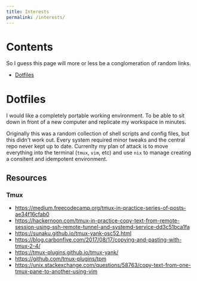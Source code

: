 ```yaml
---
title: Interests
permalink: /interests/
---
```


# Contents
So I guess this page will more or less be a conglomeration of random links.

- [Dotfiles](#dotfiles)

# Dotfiles
I would like a completely portable working environment. To be able to sit down in front of a new computer and replicate my workspace in minutes.

Originally this was a random collection of shell scripts and config files, but this didn't work out.
Every system required minor tweaks and the central repo never kept up to date.
Currenlty my plan of attack is to move everything into the terminal (`tmux`, `vim`, etc) and use `nix` to manage creating a consitent and idempotent environment.

## Resources
### Tmux
- https://medium.freecodecamp.org/tmux-in-practice-series-of-posts-ae34f16cfab0
- https://hackernoon.com/tmux-in-practice-copy-text-from-remote-session-using-ssh-remote-tunnel-and-systemd-service-dd3c51bca1fa
- https://sunaku.github.io/tmux-yank-osc52.html
- https://blog.carbonfive.com/2017/08/17/copying-and-pasting-with-tmux-2-4/
- https://tmux-plugins.github.io/tmux-yank/
- https://github.com/tmux-plugins/tpm
- https://unix.stackexchange.com/questions/58763/copy-text-from-one-tmux-pane-to-another-using-vim